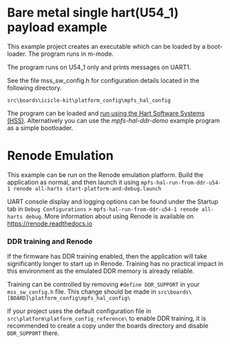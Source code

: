 
# Bare metal single hart(U54_1) payload example

This example project creates an executable which can be loaded by a boot-loader.
The program runs in m-mode.

The program runs on U54_1 only and prints messages on UART1.

See the file mss_sw_config.h for configuration details located in the following directory.

~~~
src\boards\icicle-kit\platform_config\mpfs_hal_config
~~~

The program can be loaded and [run using the Hart Software Systems (HSS)](https://github.com/polarfire-soc/polarfire-soc-bare-metal-examples/blob/main/driver-examples/mss/mpfs-hal/README.md).
Alternatively you can use the *mpfs-hal-ddr-demo* example program as a simple bootloader.

# Renode Emulation
This example can be run on the Renode emulation platform. Build the application as normal, and then launch it using `mpfs-hal-run-from-ddr-u54-1 renode all-harts start-platform-and-debug.launch`

UART console display and logging options can be found under the Startup tab in `Debug Configurations` > `mpfs-hal-run-from-ddr-u54-1 renode all-harts debug`. More information about using Renode is available on https://renode.readthedocs.io

### DDR training and Renode
If the firmware has DDR training enabled, then the application will take significantly longer to start up in Renode. Training has no practical impact in this environment as the emulated DDR memory is already reliable.

Training can be controlled by removing `#define DDR_SUPPORT` in your `mss_sw_config.h` file. This change should be made in `src\boards\[BOARD]\platform_config\mpfs_hal_config\`

If your project uses the default configuration file in `src\platform\platform_config_reference\` to enable DDR training, it is recommended to create a copy under the boards directory and disable `DDR_SUPPORT` there.
